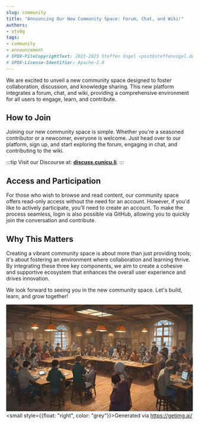 ```yaml
---
slug: community
title: "Announcing Our New Community Space: Forum, Chat, and Wiki!"
authors:
- stv0g
tags:
- community
- announcement
# SPDX-FileCopyrightText: 2023-2025 Steffen Vogel <post@steffenvogel.de>
# SPDX-License-Identifier: Apache-2.0
---
```


We are excited to unveil a new community space designed to foster collaboration, discussion, and knowledge sharing.
This new platform integrates a forum, chat, and wiki, providing a comprehensive environment for all users to engage, learn, and contribute.

## How to Join

Joining our new community space is simple.
Whether you're a seasoned contributor or a newcomer, everyone is welcome. Just head over to our platform, sign up, and start exploring the forum, engaging in chat, and contributing to the wiki.

:::tip
Visit our Discourse at: **[discuss.cunicu.li](https://discuss.cunicu.li)**.
:::

## Access and Participation

For those who wish to browse and read content, our community space offers read-only access without the need for an account.
However, if you'd like to actively participate, you'll need to create an account.
To make the process seamless, login is also possible via GitHub, allowing you to quickly join the conversation and contribute.

## Why This Matters

Creating a vibrant community space is about more than just providing tools; it's about fostering an environment where collaboration and learning thrive. By integrating these three key components, we aim to create a cohesive and supportive ecosystem that enhances the overall user experience and drives innovation.

We look forward to seeing you in the new community space. Let's build, learn, and grow together!

![AI generated cover image showing a group of people collaborating in a community space.](./cover.jpeg)
<small style={{float: "right", color: "grey"}}>Generated via https://getimg.ai/</small>
